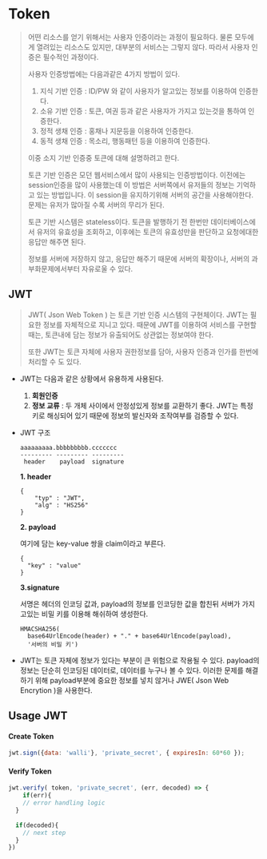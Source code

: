 # Token

> 어떤 리소스를 얻기 위해서는 사용자 인증이라는 과정이 필요하다. 물론 모두에게 열려있는 리소스도 있지만, 대부분의 서비스는 그렇지 않다. 따라서 사용자 인증은 필수적인 과정이다.
>
> 사용자 인증방법에는 다음과같은 4가지 방법이 있다.
>
> 1. 지식 기반 인증 : ID/PW 와 같이 사용자가 알고있는 정보를 이용하여 인증한다.
> 2. 소유 기반 인증 : 토큰, 여권 등과 같은 사용자가 가지고 있는것을 통하여 인증한다.
> 3. 정적 생채 인증 : 홍채나 지문등을 이용하여 인증한다.
> 4. 동적 생채 인증 : 목소리, 행동패턴 등을 이용하여 인증한다.
>
> 이중 소지 기반 인증중 토큰에 대해 설명하려고 한다.
>
> 
>
> 토큰 기반 인증은 모던 웹서비스에서 많이 사용되는 인증방법이다. 이전에는 session인증을 많이 사용했는데 이 방법은 서버쪽에서 유저들의 정보는 기억하고 있는 방법입니다. 이 session을 유지하기위해 서버의 공간을 사용해야한다. 문제는 유저가 많아질 수록 서버의 무리가 된다.
>
> 토큰 기반 시스템은 stateless이다. 토큰을 발행하기 전 한번만 데이터베이스에서 유저의 유효성을 조회하고, 이후에는 토큰의 유효성만을 판단하고 요청에대한 응답만 해주면 된다.
>
> 정보를 서버에 저장하지 않고, 응답만 해주기 때문에 서버의 확장이나, 서버의 과부화문제에서부터 자유로울 수 있다.



## JWT

> JWT( Json Web Token ) 는 토큰 기반 인증 시스템의 구현체이다. JWT는 필요한 정보를 자체적으로 지니고 있다. 때문에 JWT를 이용하여 서비스를 구현할 때는, 토큰내에 담는 정보가 유출되어도 상관없는 정보여야 한다.
>
> 또한 JWT는 토큰 자체에 사용자 권한정보를 담아, 사용자 인증과 인가를 한번에 처리할 수 도 있다.



- JWT는 다음과 같은 상황에서 유용하게 사용된다.
  1. **회원인증**
  2. **정보 교류** : 두 개체 사이에서 안정성있게 정보를 교환하기 좋다. JWT는 특정 키로 해싱되어 있기 때문에 정보의 발신자와 조작여부를 검증할 수 있다.



- JWT 구조

  ```
  aaaaaaaaa.bbbbbbbbb.ccccccc
  --------- --------- ---------
   header    payload  signature
  ```

  **1. header**

  ```
  {
      "typ" : "JWT",
      "alg" : "HS256"
  }
  ```

  **2. payload**

  여기에 담는 key-value 쌍을 claim이라고 부른다.

  ```
  {
  	"key" : "value"   
  }
  ```

  **3.signature**

  서명은 헤더의 인코딩 값과, payload의 정보를 인코딩한 값을 합친뒤 서버가 가지고있는 비밀 키를 이용해 해쉬하여 생성한다.

  ```
  HMACSHA256(
    base64UrlEncode(header) + "." + base64UrlEncode(payload),
    '서버의 비밀 키')
  ```

  

- JWT는 토큰 자체에 정보가 있다는 부분이 큰 위험으로 작용될 수 있다. payload의 정보는 단순히 인코딩된 데이터로, 데이터를 누구나 볼 수 있다. 이러한 문제를 해결하기 위해 payload부분에 중요한 정보를 넣치 않거나 JWE( Json Web Encrytion )을 사용한다.



## Usage JWT

#### Create Token

```js
jwt.sign({data: 'walli'}, 'private_secret', { expiresIn: 60*60 });
```



#### Verify Token

```js
jwt.verify( token, 'private_secret', (err, decoded) => {
	if(err){
    // error handling logic
  }
  
  if(decoded){
    // next step
  }
})
```

